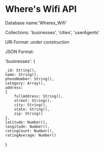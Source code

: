 Where's Wifi API
=============

Database name:'Wheres_Wifi'

Collections: 'businesses', 'cities', 'userAgents'

URI Format:
*under construction*

JSON Format:

'businesses':
{

    _id: String(),
    name: String(),
    phoneNumber: String(),
    category: Array(),
    address:
    {
        fullAddress: String(),
        street: String(),
        city: String(),
        state: String(),
        zip: String()
    },
    latitude: Number(),
    longitude: Number(),
    ratingCount: Number(),
    ratingAverage: Number()
}